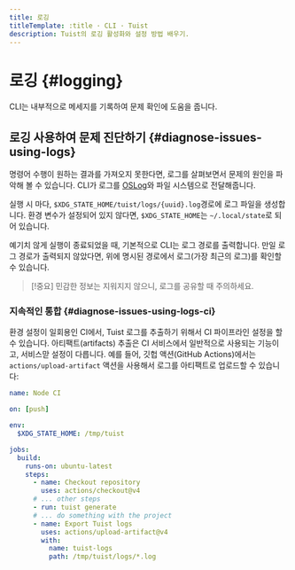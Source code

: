 ```yaml
---
title: 로깅
titleTemplate: :title · CLI · Tuist
description: Tuist의 로깅 활성화와 설정 방법 배우기.
---
```


# 로깅 {#logging}

CLI는 내부적으로 메세지를 기록하여 문제 확인에 도움을 줍니다.

## 로깅 사용하여 문제 진단하기 {#diagnose-issues-using-logs}

명령어 수행이 원하는 결과를 가져오지 못한다면, 로그를 살펴보면서 문제의 원인을 파악해 볼 수 있습니다. CLI가 로그를 [OSLog](https://developer.apple.com/documentation/os/oslog)와 파일 시스템으로 전달해줍니다.

실행 시 마다, `$XDG_STATE_HOME/tuist/logs/{uuid}.log`경로에 로그 파일을 생성합니다. 환경 변수가 설정되어 있지 않다면, `$XDG_STATE_HOME`는 `~/.local/state`로 되어 있습니다.

예기치 않게 실행이 종료되었을 때, 기본적으로 CLI는 로그 경로를 출력합니다. 만일 로그 경로가 출력되지 않았다면, 위에 명시된 경로에서 로그(가장 최근의 로그)를 확인할 수 있습니다.

> [!중요]
> 민감한 정보는 지워지지 않으니, 로그를 공유할 때 주의하세요.

### 지속적인 통합 {#diagnose-issues-using-logs-ci}

환경 설정이 일회용인 CI에서, Tuist 로그를 추출하기 위해서 CI 파이프라인 설정을 할 수 있습니다.
아티팩트(artifacts) 추출은 CI 서비스에서 일반적으로 사용되는 기능이고, 서비스맏 설정이 다릅니다.
예를 들어, 깃헙 액션(GitHub Actions)에서는 `actions/upload-artifact` 액션을 사용해서 로그를 아티팩트로 업로드할 수 있습니다:

```yaml
name: Node CI

on: [push]

env:
  $XDG_STATE_HOME: /tmp/tuist

jobs:
  build:
    runs-on: ubuntu-latest
    steps:
      - name: Checkout repository
        uses: actions/checkout@v4
      # ... other steps
      - run: tuist generate
      # ... do something with the project
      - name: Export Tuist logs
        uses: actions/upload-artifact@v4
        with:
          name: tuist-logs
          path: /tmp/tuist/logs/*.log
```

